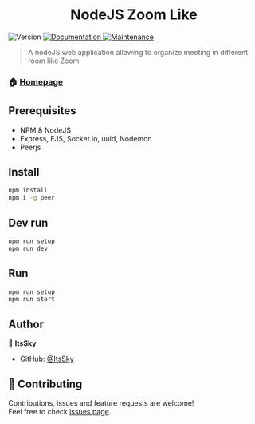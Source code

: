 <h1 align="center">NodeJS Zoom Like</h1>
<p>
  <img alt="Version" src="https://img.shields.io/badge/version-1.0.0-blue.svg?cacheSeconds=2592000" />
  <a href="https://github.com/ItsSkylow/MinekampfMod/blob/master/README.md" target="_blank">
    <img alt="Documentation" src="https://img.shields.io/badge/documentation-yes-brightgreen.svg" />
  </a>
  <a href="https://github.com/kefranabg/readme-md-generator/graphs/commit-activity" target="_blank">
    <img alt="Maintenance" src="https://img.shields.io/badge/Maintained%3F-yes-green.svg" />
  </a>
</p>

> A nodeJS web application allowing to organize meeting in different room like Zoom

### 🏠 [Homepage](https://github.com/xItsSky/node_zoom_like)

## Prerequisites

- NPM & NodeJS
- Express, EJS, Socket.io, uuid, Nodemon
- Peerjs

## Install

```sh
npm install
npm i -g peer
```

## Dev run

```sh
npm run setup
npm run dev
```

## Run

```sh
npm run setup
npm run start
```

## Author

👤 **ItsSky**

* GitHub: [@ItsSky](https://github.com/xItsSky)

## 🤝 Contributing

Contributions, issues and feature requests are welcome!<br />Feel free to check [issues page](https://github.com/xItsSky/node_zoom_like/issues). 
